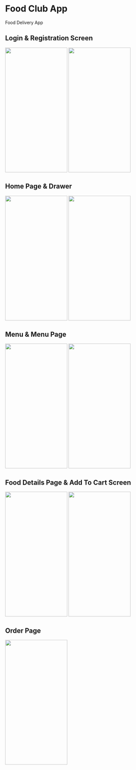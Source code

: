 # Food Club App
 Food Delivery App
 
## Login & Registration Screen

<r>
  <img src="https://github.com/ThamannaUsman/Food-Club/assets/147228856/cf3a5312-e647-4f09-824e-85fc22188a89" width="200" height="400">
  <img src="https://github.com/ThamannaUsman/Food-Club/assets/147228856/0cc1ff49-8edd-489c-8839-505559795f71" width="200" height="400">
</r>
  
## Home Page & Drawer 

<r>
  <img src="https://github.com/ThamannaUsman/Food-Club/assets/147228856/fd1d95ee-058f-400e-9c0a-96ef40453d8b" width="200" height="400">
  <img src="https://github.com/ThamannaUsman/Food-Club/assets/147228856/dd8124b2-7018-449b-9e31-8c8b446d4a47" width="200" height="400">
</r>

## Menu & Menu Page

<r>
  <img src="https://github.com/ThamannaUsman/Food-Club/assets/147228856/4bd31990-bc92-41c1-a30f-79934d4c5148" width="200" height="400">
  <img src="https://github.com/ThamannaUsman/Food-Club/assets/147228856/c1cc1533-52cc-4c77-91f4-e5cfd7cd5c64" width="200" height="400">
</r>

## Food Details Page & Add To Cart Screen

<r>
  <img src="https://github.com/ThamannaUsman/Food-Club/assets/147228856/4be1dce7-bf56-45d3-837c-64a26fa42132" width="200" height="400">
  <img src="https://github.com/ThamannaUsman/Food-Club/assets/147228856/4f9868fd-9ed4-4560-ac2a-34dcbf43e293" width="200" height="400">
</r>

## Order Page

 <img src="https://github.com/ThamannaUsman/Food-Club/assets/147228856/940d1965-e1c3-4156-ada1-b149943aa6c9" width="200" height="400">
